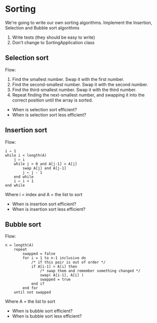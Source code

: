 # Sorting

We're going to write our own sorting algorithms.
Implement the Insertion, Selection and Bubble sort algorithms

1. Write tests (they should be easy to write)
2. Don't change to SortingApplication class

## Selection sort

Flow:
1. Find the smallest number. Swap it with the first number.
2. Find the second-smallest number. Swap it with the second number.
3. Find the third-smallest number. Swap it with the third number.
4. Repeat finding the next-smallest number, and swapping it into the correct position until the array is sorted.

- When is selection sort efficient?
- When is selection sort less efficient?

## Insertion sort

Flow:
```
i ← 1
while i < length(A)
    j ← i
    while j > 0 and A[j-1] > A[j]
        swap A[j] and A[j-1]
        j ← j - 1
    end while
    i ← i + 1
end while
```
Where i = index and A = the list to sort

- When is insertion sort efficient?
- When is insertion sort less efficient?

## Bubble sort

Flow:
```
n = length(A)
    repeat 
        swapped = false
        for i = 1 to n-1 inclusive do
            /* if this pair is out of order */
            if A[i-1] > A[i] then
                /* swap them and remember something changed */
                swap( A[i-1], A[i] )
                swapped = true
            end if
        end for
    until not swapped
```
Where A = the list to sort

- When is bubble sort efficient?
- When is bubble sort less efficient?